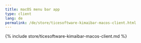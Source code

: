 ```yaml
---
title: macOS menu bar app
type: client
lang: de
permalink: /de/store/ticesoftware-kimaibar-macos-client.html
---
```


{% include store/ticesoftware-kimaibar-macos-client.md %}